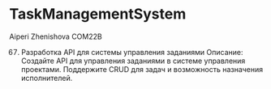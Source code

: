 # TaskManagementSystem
Aiperi Zhenishova COM22B

67. Разработка API для системы управления заданиями
Описание: Создайте API для управления заданиями в системе управления проектами. Поддержите CRUD для задач и возможность назначения исполнителей.

